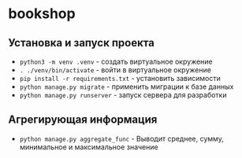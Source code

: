 # bookshop

## Установка и запуск проекта

- `python3 -m venv .venv` - создать виртуальное окружение
- `. ./venv/bin/activate` - войти в виртуальное окружение
- `pip install -r requirements.txt` - установить зависимости
- `python manage.py migrate` - применить миграции к базе данных
- `python manage.py runserver` - запуск сервера для разработки

## Агрегирующая информация
- `python manage.py aggregate_func` - Выводит среднее, сумму, минимальное и максимальное значение

